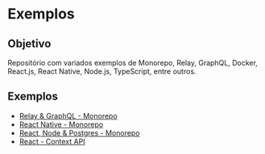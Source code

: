 # Exemplos

## Objetivo

Repositório com variados exemplos de Monorepo, Relay, GraphQL, Docker, React.js, React Native, Node.js, TypeScript, entre outros.

## Exemplos

- [Relay & GraphQL - Monorepo](https://github.com/enfase/exemplos/tree/graphql-relay-monorepo)
- [React Native - Monorepo](https://github.com/enfase/exemplos/tree/react-native-monorepo)
- [React, Node & Postgres - Monorepo](https://github.com/enfase/exemplos/tree/react-node-postgres-monorepo)
- [React - Context API](https://github.com/enfase/exemplos/tree/react-context-api)
